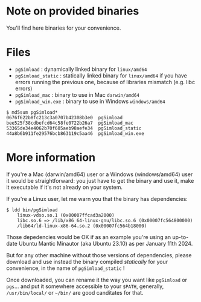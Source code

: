 # Note on provided binaries 

You'll find here binaries for your convenience.

# Files

  - `pgSimload` : dynamically linked binary for `linux/amd64`
  - `pgSimload_static` : statically linked binary for `linux/amd64` if you
    have errors running the previous one, because of libraries mismatch (e.g.
    libc errors)
  - `pgSimload_mac` : binary to use in Mac `darwin/amd64`
  - `pgSimload_win.exe` : binary to use in Windows  `windows/amd64`

```
$ md5sum pgSimload*
0676f622b8fc213c3a0707b42308b3e0  pgSimload
bee525f38cdbefcd64c58fe0722b26a7  pgSimload_mac
53365de34e4062b70f605aeb98aefe34  pgSimload_static
44a8b6b911fe29576bcb863119c5aa46  pgSimload_win.exe
```

# More information

If you're a Mac (darwin/amd64) user or a Windows (windows/amd64) user it would
be straightforward: you just have to get the binary and use it, make it
executable if it's not already on your system.

If you're a Linux user, let me warn you that the binary has dependencies:
 
```
$ ldd bin/pgSimload
	linux-vdso.so.1 (0x00007ffcad3a2000)
	libc.so.6 => /lib/x86_64-linux-gnu/libc.so.6 (0x00007fc564800000)
	/lib64/ld-linux-x86-64.so.2 (0x00007fc564b18000)
```

Those depedencies would be OK if as an example you're using an up-to-date
Ubuntu Mantic Minautor (aka Ubuntu 23.10) as per January 11th 2024.

But for any other machine without those versions of dependencies, please
download and use instead the binary compiled *statically* for your convenience,
in the name of `pgSimload_static` !

Once downloaded, you can rename it the way you want like `pgSimload` or
`pgs`... and put it somewhere accessible to your `$PATH`, generally,
`/usr/bin/local/` or `~/bin/` are good canditates for that.

